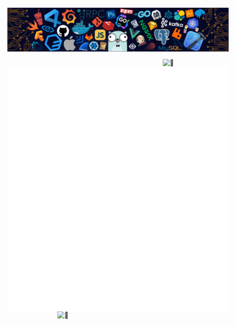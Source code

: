 <!--   my-header-img -->
![](./header_.png)

[<img align="right" width="150" alt="🦑" src="https://count.getloli.com/get/@Sokach99.github.readme?theme=rule34">](https://www.youtube.com/watch?v=PqXPW0oBKgg)

[<img align="left" width="500" alt="🦑" src="./basic.svg">](#)
[<img align="right" width="390" alt="🦑" src="./media.svg">](#)
